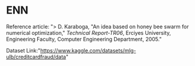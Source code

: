 # ENN

Reference article: "> D. Karaboga, "An idea based on honey bee swarm for numerical optimization," *Technical Report-TR06*, Erciyes University, Engineering Faculty, Computer Engineering Department, 2005."




Dataset Link:"https://www.kaggle.com/datasets/mlg-ulb/creditcardfraud/data"
